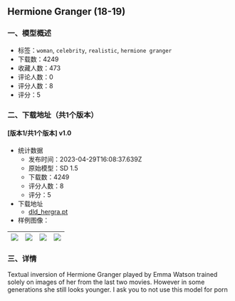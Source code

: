 ## Hermione Granger (18-19)
### 一、模型概述

- 标签：`woman`, `celebrity`, `realistic`, `hermione granger`
- 下载数：4249
- 收藏人数：473
- 评论人数：0
- 评分人数：8
- 评分：5

### 二、下载地址（共1个版本）

#### [版本1/共1个版本] v1.0

- 统计数据
  - 发布时间：2023-04-29T16:08:37.639Z
  - 原始模型：SD 1.5
  - 下载数：4249
  - 评分人数：8
  - 评分：5
- 下载地址
  - [dld_hergra.pt](https://civitai.com/api/download/models/58268)
- 样例图像：

| <img src="https://image.civitai.com/xG1nkqKTMzGDvpLrqFT7WA/ea53a568-a19b-4844-e772-76508f6eff00/width=450/633842.jpeg" /> | <img src="https://image.civitai.com/xG1nkqKTMzGDvpLrqFT7WA/d79eaa08-1c84-4b9c-9c69-c3d230fb8a00/width=450/636926.jpeg" /> | <img src="https://image.civitai.com/xG1nkqKTMzGDvpLrqFT7WA/de92a5cb-ccbf-443c-d4e9-cc958a45f800/width=450/636943.jpeg" /> | <img src="https://image.civitai.com/xG1nkqKTMzGDvpLrqFT7WA/9478973e-efaa-4d09-09d6-75ad10ad2300/width=450/637148.jpeg" /> |
| ---- | ---- | ---- | ---- |


### 三、详情
<p>Textual inversion of Hermione Granger played by Emma Watson trained solely on images of her from the last two movies. However in some generations she still looks younger. I ask you to not use this model for porn</p>